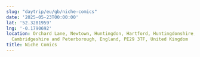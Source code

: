 ```yaml
---
slug: "daytrip/eu/gb/niche-comics"
date: '2025-05-23T00:00:00'
lat: '52.3281959'
lng: '-0.1790692'
location: Orchard Lane, Newtown, Huntingdon, Hartford, Huntingdonshire, Cambridgeshire,
  Cambridgeshire and Peterborough, England, PE29 3TF, United Kingdom
title: Niche Comics
---
```



